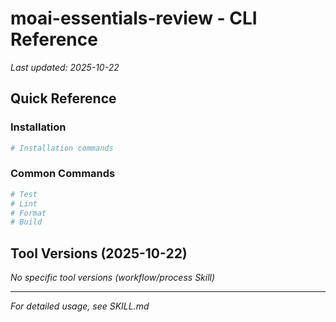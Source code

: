 # moai-essentials-review - CLI Reference

_Last updated: 2025-10-22_

## Quick Reference

### Installation

```bash
# Installation commands
```

### Common Commands

```bash
# Test
# Lint
# Format
# Build
```

## Tool Versions (2025-10-22)

_No specific tool versions (workflow/process Skill)_

---

_For detailed usage, see SKILL.md_
